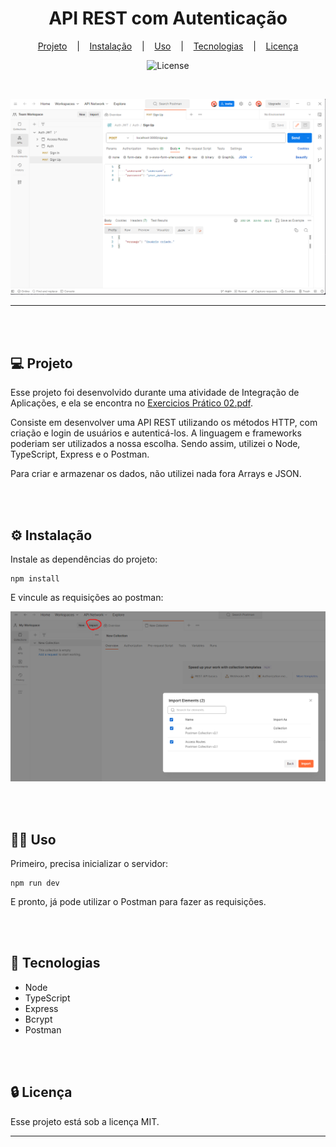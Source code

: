 <h1 align="center">API REST com Autenticação</h1>

<div align="center">

[Projeto](#projeto)
&nbsp;&nbsp;&nbsp;|&nbsp;&nbsp;&nbsp;
[Instalação](#instalacao)
&nbsp;&nbsp;&nbsp;|&nbsp;&nbsp;&nbsp;
[Uso](#uso)
&nbsp;&nbsp;&nbsp;|&nbsp;&nbsp;&nbsp;
[Tecnologias](#tecnologias)
&nbsp;&nbsp;&nbsp;|&nbsp;&nbsp;&nbsp;
[Licença](#license)

</div>

<p align="center">
  <img alt="License" src="https://img.shields.io/static/v1?label=license&message=MIT&color=49AA26&labelColor=000000">
</p>

<br>

<div align="center">

![Preview](assets/images/Previeww.png)

</div>

<hr>
<br>
<br>

## 💻 Projeto <a name = "projeto"></a>

Esse projeto foi desenvolvido durante uma atividade de Integração de Aplicações, e ela se encontra no [Exercicios Prático 02.pdf](assets/pdf/Exercicios%20Prático%2002.pdf).

Consiste em desenvolver uma API REST utilizando os métodos HTTP, com criação e login de usuários e autenticá-los. A linguagem e frameworks poderiam ser utilizados a nossa escolha. Sendo assim, utilizei o Node, TypeScript, Express e o Postman.

Para criar e armazenar os dados, não utilizei nada fora Arrays e JSON.

<br>
<br>

## ⚙️ Instalação <a name = "instalacao"></a>

Instale as dependências do projeto:

```
npm install
```

E vincule as requisições ao postman:

![Preview](assets/images/import%20postman%20request.png)

<br>
<br>

## 👨‍💻 Uso <a name = "uso"></a>

Primeiro, precisa inicializar o servidor:

```
npm run dev
```

E pronto, já pode utilizar o Postman para fazer as requisições.

<br>
<br>

## 🚀 Tecnologias <a name = "tecnologias"></a>

- Node
- TypeScript
- Express
- Bcrypt
- Postman

<br>
<br>

## 🔒 Licença

Esse projeto está sob a licença MIT.

<hr>
